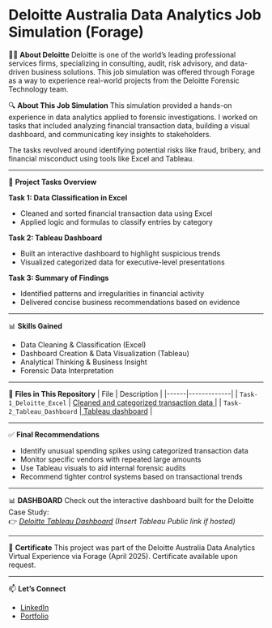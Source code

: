 # Deloitte Australia Data Analytics Job Simulation (Forage)

🧑‍💼 **About Deloitte**
Deloitte is one of the world’s leading professional services firms, specializing in consulting, audit, risk advisory, and data-driven business solutions. This job simulation was offered through Forage as a way to experience real-world projects from the Deloitte Forensic Technology team.

🔍 **About This Job Simulation**
This simulation provided a hands-on experience in data analytics applied to forensic investigations. I worked on tasks that included analyzing financial transaction data, building a visual dashboard, and communicating key insights to stakeholders.

The tasks revolved around identifying potential risks like fraud, bribery, and financial misconduct using tools like Excel and Tableau.

---

📂 **Project Tasks Overview**

**Task 1: Data Classification in Excel**
- Cleaned and sorted financial transaction data using Excel
- Applied logic and formulas to classify entries by category

**Task 2: Tableau Dashboard**
- Built an interactive dashboard to highlight suspicious trends
- Visualized categorized data for executive-level presentations

**Task 3: Summary of Findings**
- Identified patterns and irregularities in financial activity
- Delivered concise business recommendations based on evidence

---

📊 **Skills Gained**
- Data Cleaning & Classification (Excel)
- Dashboard Creation & Data Visualization (Tableau)
- Analytical Thinking & Business Insight
- Forensic Data Interpretation

---

📁 **Files in This Repository**
| File | Description |
|------|-------------|
| `Task-1_Deloitte_Excel` | [Cleaned and categorized transaction data ](https://docs.google.com/spreadsheets/d/1std6vtDMoJr83DQITB2aWjtxM4qcsJ2S/edit?usp=sharing&ouid=110653952473558839928&rtpof=true&sd=true)|
| `Task-2_Tableau_Dashboard` |[ Tableau dashboard](https://public.tableau.com/views/DeloitteForensicDataDashboard/Dashboard1?:language=en-US&publish=yes&:sid=&:redirect=auth&:display_count=n&:origin=viz_share_link) |

---

✅ **Final Recommendations**
- Identify unusual spending spikes using categorized transaction data
- Monitor specific vendors with repeated large amounts
- Use Tableau visuals to aid internal forensic audits
- Recommend tighter control systems based on transactional trends

---

📊 **DASHBOARD**
Check out the interactive dashboard built for the Deloitte Case Study:  
👉 *[Deloitte Tableau Dashboard](#)* *(Insert Tableau Public link if hosted)*

---

📜 **Certificate**
This project was part of the Deloitte Australia Data Analytics Virtual Experience via Forage (April 2025). Certificate available upon request.

---

📫 **Let’s Connect**
- [LinkedIn](https://linkedin.com/in/ananyajayaprakash1308)
- [Portfolio](https://github.com/ananyajayaprakash13/portfolio)

